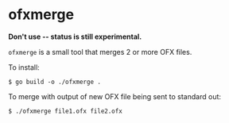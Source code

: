 # ofxmerge
 
**Don't use -- status is still experimental.**

`ofxmerge` is a small tool that merges 2 or more OFX files.

To install:
```shell
$ go build -o ./ofxmerge .
```

To merge with output of new OFX file being sent to standard out:
```shell
$ ./ofxmerge file1.ofx file2.ofx
```

